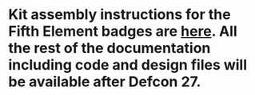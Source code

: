 # Kit assembly instructions for the Fifth Element badges are [here](https://github.com/compukidmike/dc27/tree/master/Fifth%20Element%20Badge). All the rest of the documentation including code and design files will be available after Defcon 27.